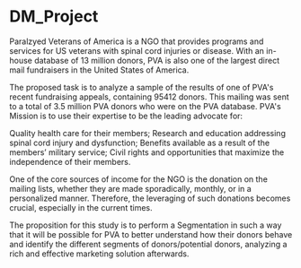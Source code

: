 # DM_Project

Paralzyed Veterans of America is a NGO that provides programs and services for US veterans with spinal cord injuries or disease. With an in-house database of 13 million donors, PVA is also one of the largest direct mail fundraisers in the United States of America.

The proposed task is to analyze a sample of the results of one of PVA's recent fundraising appeals, containing 95412 donors. This mailing was sent to a total of 3.5 million PVA donors who were on the PVA database. 
PVA's Mission is to use their expertise to be the leading advocate for:


  Quality health care for their members;
  Research and education addressing spinal cord injury and dysfunction;
  Benefits available as a result of the members’ military service;
  Civil rights and opportunities that maximize the independence of their members.


One of the core sources of income for the NGO is the donation on the mailing lists, whether they are made sporadically, monthly, or in a personalized manner. Therefore, the leveraging of such donations becomes crucial, especially in the current times. 

The proposition for this study is to perform a  Segmentation in such a way that it will be possible for PVA to better understand how their donors behave and identify the different segments of donors/potential donors, analyzing a rich and effective marketing solution afterwards.
